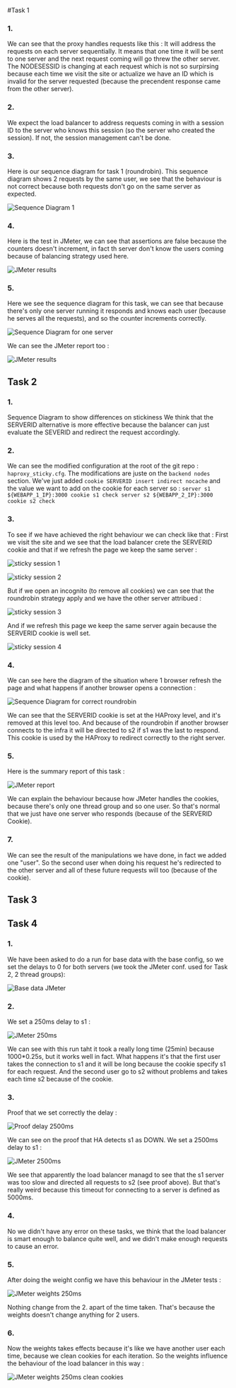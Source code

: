 #Task 1

### 1.
We can see that the proxy handles requests like this :
It will address the requests on each server sequentially. It means that one time it will be sent to one server and the next request coming will go threw the other server.
The NODESESSID is changing at each request which is not so surpirsing because each time we visit the site or actualize we have an ID which is invalid for the server requested (because the precendent response came from the other server). 
### 2. 
We expect the load balancer to address requests coming in with a session ID to the server who knows this session (so the server who created the session). If not, the session management can't be done.
### 3.
Here is our sequence diagram for task 1 (roundrobin). This sequence diagram shows 2 requests by the same user, we see that the behaviour is not correct because both requests don't go on the same server as expected.

![Sequence Diagram 1](./pictures/seqDiagramRound1.png)

### 4.
Here is the test in JMeter, we can see that assertions are false because the counters doesn't increment, in fact th server don't know the users coming because of balancing strategy used here.

![JMeter results](./pictures/jmeterFirst.jpg)

### 5.
Here we see the sequence diagram for this task, we can see that because there's only one server running it responds and knows each user (because he serves all the requests), and so the counter increments correctly.

![Sequence Diagram for one server](./pictures/seqDiagramRound2.png)

We can see the JMeter report too :

![JMeter results](./pictures/jmeterSecond.jpg)

## Task 2
### 1.
Sequence Diagram to show differences on stickiness
We think that the SERVERID alternative is more effective because the balancer can just evaluate the SEVERID and redirect the request accordingly.
### 2.
We can see the modified configuration at the root of the git repo : `haproxy_sticky.cfg`. The modifications are juste on the `backend nodes` section. We've just added `cookie SERVERID insert indirect nocache` and the value we want to add on the cookie for each server so :
`server s1 ${WEBAPP_1_IP}:3000 cookie s1 check
 server s2 ${WEBAPP_2_IP}:3000 cookie s2 check`
### 3.
To see if we have achieved the right behaviour we can check like that :
First we visit the site and we see that the load balancer crete the SERVERID cookie and that if we refresh the page we keep the same server :

![sticky session 1](./pictures/sticky1.png)

![sticky session 2](./pictures/sticky2.png)

But if we open an incognito (to remove all cookies) we can see that the roundrobin strategy apply and we have the other server attribued :

![sticky session 3](./pictures/sticky3.png)

And if we refresh this page we keep the same server again because the SERVERID cookie is well set.

![sticky session 4](./pictures/sticky4.png)
### 4.
We can see here the diagram of the situation where 1 browser refresh the page and what happens if another browser opens a connection :

![Sequence Diagram for correct roundrobin](./pictures/seqDiagramRound3.png)

We can see that the SERVERID cookie is set at the HAProxy level, and it's removed at this level too. And because of the roundrobin if another browser connects to the infra it will be directed to s2 if s1 was the last to respond. This cookie is used by the HAProxy to redirect correctly to the right server.
### 5.
Here is the summary report of this task : 

![JMeter report](./pictures/jmeterThird.png)

We can explain the behaviour because how JMeter handles the cookies, because there's only one thread group and so one user. So that's normal that we just have one server who responds (because of the SERVERID Cookie).
### 7.
We can see the result of the manipulations we have done, in fact we added one "user". So the second user when doing his request he's redirected to the other server and all of these future requests will too (because of the cookie).
## Task 3
## Task 4
### 1.
We have been asked to do a run for base data with the base config, so we set the delays to 0 for both servers (we took the JMeter conf. used for Task 2, 2 thread groups):

![Base data JMeter](./pictures/jmeterBase.png)

### 2.
We set a 250ms delay to s1 :

![JMeter 250ms](./pictures/jmeter250.png)

We can see with this run taht it took a really long time (25min) because 1000*0.25s, but it works well in fact. What happens it's that the first user takes the connection to s1 and it will be long because the cookie specify s1 for each request. And the second user go to s2 without problems and takes each time s2 because of the cookie.
### 3.
Proof that we set correctly the delay :

![Proof delay 2500ms](./pictures/proof2500.png)

We can see on the proof that HA detects s1 as DOWN.
We set a 2500ms delay to s1 :

![JMeter 2500ms](./pictures/jmeter2500.png)

We see that apparently the load balancer managd to see that the s1 server was too slow and directed all requests to s2 (see proof above). But that's really weird because this timeout for connecting to a server is defined as 5000ms.
### 4.
No we didn't have any error on these tasks, we think that the load balancer is smart enough to balance quite well, and we didn't make enough requests to cause an error.
### 5.
After doing the weight config we have this behaviour in the JMeter tests : 

![JMeter weights 250ms](./pictures/jmeter250weight.png)

Nothing change from the 2. apart of the time taken. That's because the weights doesn't change anything for 2 users.
### 6.
Now the weights takes effects because it's like we have another user each time, because we clean cookies for each iteration. So the weights influence the behaviour of the load balancer in this way :

![JMeter weights 250ms clean cookies](./pictures/jmeter250weight2.png)

